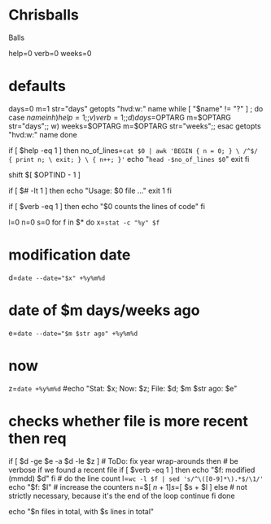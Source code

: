 # Chrisballs
Balls

help=0
verb=0
weeks=0
# defaults
days=0
m=1
str="days"
getopts "hvd:w:" name
while [ "$name" != "?" ] ; do
  case $name in
   h) help=1;;   
   v) verb=1;;   
   d) days=$OPTARG
      m=$OPTARG
      str="days";;
   w) weeks=$OPTARG
      m=$OPTARG
      str="weeks";;
  esac 
  getopts "hvd:w:" name
done

if [ $help -eq 1 ]
 then no_of_lines=`cat $0 | awk 'BEGIN { n = 0; } \
                                 /^$/ { print n; \
                                        exit; } \
                                      { n++; }'`
      echo "`head -$no_of_lines $0`"
      exit 
fi

shift $[ $OPTIND - 1 ]

if [ $# -lt 1 ]
then
  echo "Usage: $0 file ..."
  exit 1
fi

if [ $verb -eq 1 ]
  then echo "$0 counts the lines of code" 
fi

l=0
n=0
s=0
for f in $*
do
  x=`stat -c "%y" $f`
  # modification date
  d=`date --date="$x" +%y%m%d`
  # date of $m days/weeks ago
  e=`date --date="$m $str ago" +%y%m%d`
  # now
  z=`date +%y%m%d`
  #echo "Stat: $x; Now: $z; File: $d; $m $str ago: $e"
  # checks whether file is more recent then req
  if [ $d -ge $e -a $d -le $z ] # ToDo: fix year wrap-arounds
  then 
      # be verbose if we found a recent file
      if [ $verb -eq 1 ] 
        then echo "$f: modified (mmdd) $d"
      fi
      # do the line count
      l=`wc -l $f | sed 's/^\([0-9]*\).*$/\1/'`
      echo "$f: $l"
      # increase the counters
      n=$[ $n + 1 ]
      s=$[ $s + $l ]
  else
      # not strictly necessary, because it's the end of the loop
      continue
  fi
done

echo "$n files in total, with $s lines in total"
